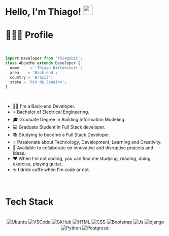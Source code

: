 
# Hello, I'm Thiago! <img src="https://media.giphy.com/media/hvRJCLFzcasrR4ia7z/giphy.gif" width="30"> 

# 👨🏼‍💻 Profile

<br>

```js
import Developer from 'Thi4gobit';
class AboutMe extends Developer {
  name     = 'Thiago Bittencourt';
  area    = 'Back-end';
  country = 'Brazil';
  state = 'Rio de Janeiro';
}
```

<br>

- 👦🏼 I'm a Back-end Developer.
- ⚡ Bachelor of Electrical Engineering.
- 🎓 Graduate Degree in Building Information Modeling.
- 💻 Graduate Student in Full Stack developer.
- 📚 Studying to become a Full Stack Developer.
- 💡 Passionate about Technology, Development, Learning and Creativity.
- 🤝 Available to collaborate on innovative and disruptive projects and ideas.
- ❤️ When I'm not coding, you can find me studying, reading, doing exercise, playing guitar.
- ☕ I drink coffe when I'm code or not.

<br>


# Tech Stack
<div align="center"><br>
  <img align="center" alt="Ubuntu" src="https://img.shields.io/badge/Ubuntu-E95420?style=for-the-badge&logo=ubuntu&logoColor=white">
  <img align="center" alt="VSCode" src="https://img.shields.io/badge/Visual_Studio_Code-0078D4?style=for-the-badge&logo=visual%20studio%20code&logoColor=white">
  <img align="center" alt="GitHub" src="https://img.shields.io/badge/GitHub-100000?style=for-the-badge&logo=github&logoColor=white">
  <img align="center" alt="HTML" src="https://img.shields.io/badge/HTML5-E34F26?style=for-the-badge&logo=html5&logoColor=white">
  <img align="center" alt="CSS" src="https://img.shields.io/badge/CSS3-1572B6?style=for-the-badge&logo=css3&logoColor=white">
  <img align="center" alt="Bootstrap" src="https://img.shields.io/badge/Bootstrap-563D7C?style=for-the-badge&logo=bootstrap&logoColor=white">
  <img align="center" alt="Js" src="https://img.shields.io/badge/JavaScript-323330?style=for-the-badge&logo=javascript&logoColor=F7DF1E">

  <img align="center" alt="django" src="https://img.shields.io/badge/django-323330?style=for-the-badge&logo=django&logoColor=#092E20">
  <img align="center" alt="Python" src="https://img.shields.io/badge/python-323330?style=for-the-badge&logo=python&logoColor=3776AB">

  

  <img align="center" alt="Postgresql" src="https://img.shields.io/badge/PostgreSQL-316192?style=for-the-badge&logo=postgresql&logoColor=white">

 </div>
 
 <br/>
 <br>
 


